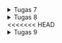 <details>
<summary>Tugas 7</summary>

<h1>1. Apa perbedaan utama antara stateless dan stateful widget dalam konteks pengembangan aplikasi Flutter?</h1>
StatelessWidget dan StatefulWidget memiliki perbedaan utama dalam hal manajemen state atau kondisi dari widget tersebut:

a. Stateless Widget: 
- Stateless widget merupakan widget yang statis.
- Widget yang dibuat tidak dapat berubah sepanjang waktu.
- Konfigurasi yang dimuat didalamnya telah diinisiasi di awal.
- Stateless widget digunakan ketika menampilkan data yang tidak perlu adanya perubahan nilai.

b. Stateful Widget: 
- Stateful widget merupakan widget yang dinamis.
- Widget yang dibuat dapat diperbaharui kapanpun.
- Stateful widget dapat mengubah atau mengupdate tampilan, menambah widget lainnya, mengubah nilai variabel, icon, warna, dan lain-lain.

<h1>2. Sebutkan seluruh widget yang kamu gunakan untuk menyelesaikan tugas ini dan jelaskan fungsinya masing-masing.</h1>
Berikut adalah widget-widget yang saya gunakan:

- MyApp: Widget root dari aplikasi Flutter yang mengembalikan sebuah MaterialApp yang menyediakan fitur-fitur dasar dari Material Design, seperti tema, navigasi, dan gesture.
- MyHomePage: Widget halaman utama dari aplikasi yang mengembalikan sebuah Scaffold yang menyediakan struktur layout dasar untuk aplikasi, seperti app bar, body, dan floating action button.
- SingleChildScrollView: Widget yang menyediakan kemampuan untuk melakukan scroll pada konten yang melebihi ukuran layar.
- Column: Widget yang menampilkan widget-widget lainnya secara vertikal. Widget ini digunakan untuk menampilkan judul dan grid layout.
- Padding: Widget yang memberikan jarak antara widget dengan widget lainnya. Widget ini digunakan untuk memberikan jarak antara tepi layar dengan konten dan antara judul dengan grid layout.
- Text: Widget yang menampilkan teks dengan atribut seperti alignment, style, dan font. Widget ini digunakan untuk menampilkan judul.
- GridView.count: Widget yang menampilkan widget-widget lainnya dalam bentuk grid dengan jumlah kolom yang ditentukan. Widget ini digunakan untuk menampilkan tiga tombol sederhana dengan ikon dan teks.
- ShopCard: Widget yang menampilkan sebuah Material dengan InkWell dan Container. Widget ini digunakan untuk menampilkan setiap item pada grid layout dengan warna, ikon, dan teks yang sesuai.
- Material: Widget yang memberikan efek visual Material Design pada widget lainnya, seperti elevasi, warna, dan bentuk. Widget ini digunakan untuk memberikan warna pada setiap item pada grid layout.
- InkWell: Widget yang memberikan efek visual dan gesture pada widget lainnya, seperti splash dan highlight untuk memberikan respons ketika setiap item pada grid layout ditekan.
- Container: Widget yang menyediakan berbagai kemampuan untuk mengatur widget lainnya, seperti padding, alignment, dan decoration. Widget ini digunakan untuk menampilkan ikon dan teks pada setiap item pada grid layout.
- Center: Widget yang menempatkan widget lainnya di tengah-tengah. Widget ini digunakan untuk menempatkan Column yang berisi ikon dan teks pada setiap item pada grid layout.
- Icon: Widget yang menampilkan ikon dengan berbagai atribut, seperti warna, ukuran, dan jenis. Widget ini digunakan untuk menampilkan ikon pada setiap item pada grid layout.

<h1>3. Jelaskan bagaimana cara kamu mengimplementasikan checklist di atas secara step-by-step (bukan hanya sekadar mengikuti tutorial)</h1>

- Membuat direktori traveliomob untuk menyimpan proyek flutter yang akan saya buat. Setelah itu mengenerate proyek flutter baru dengan nama traveliomob dengan command flutter create traveliomob

- Membuat file baru bernama menu.dart pada traveliomob/lib dan melakukan import package import 'package:flutter/material.dart';

- Dari file main.dart, pindahkan class MyHomePage dan class _MyHomePageState ke file menu.dart. Lalu pada file menu.dart saya melakukan import import 'package:traveliomob/menu.dart';

- Setelah itu pada menu.dart saya mengubah sifat widget halaman dari stateful menjadi stateless dan menambahkan widget-widget seperti teks dan card sebagai berikut:
```dart
import 'package:flutter/material.dart';

class MyHomePage extends StatelessWidget {
    MyHomePage({Key? key}) : super(key: key);

    final List<ShopItem> items = [
        ShopItem("Lihat Item", Icons.checklist, Colors.cyan),
        ShopItem("Tambah Item", Icons.add_shopping_cart, Colors.blueGrey),
        ShopItem("Logout", Icons.logout, Colors.cyan),
    ];

    @override
    Widget build(BuildContext context) {
        return Scaffold(
          appBar: AppBar(
            title: const Text(
              'Traveliomob',
            ),
          ),
          body: SingleChildScrollView(
            // Widget wrapper yang dapat discroll
            child: Padding(
              padding: const EdgeInsets.all(10.0), // Set padding dari halaman
              child: Column(
                // Widget untuk menampilkan children secara vertikal
                children: <Widget>[
                  const Padding(
                    padding: EdgeInsets.only(top: 10.0, bottom: 10.0),
                    // Widget Text untuk menampilkan tulisan dengan alignment center dan style yang sesuai
                    child: Text(
                      'Traveliomob', // Text yang menandakan toko
                      textAlign: TextAlign.center,
                      style: TextStyle(
                        fontSize: 30,
                        fontWeight: FontWeight.bold,
                      ),
                    ),
                  ),
                  // Grid layout
                  GridView.count(
                    // Container pada card kita.
                    primary: true,
                    padding: const EdgeInsets.all(20),
                    crossAxisSpacing: 10,
                    mainAxisSpacing: 10,
                    crossAxisCount: 3,
                    shrinkWrap: true,
                    children: items.map((ShopItem item) {
                      // Iterasi untuk setiap item
                      return ShopCard(item);
                    }).toList(),
                  ),
                ],
              ),
            ),
          ),
        );
    }
}

class ShopItem {
  final String name;
  final IconData icon;
  final Color color;
  ShopItem(this.name, this.icon, this.color);
}

class ShopCard extends StatelessWidget {
  final ShopItem item;

  const ShopCard(this.item, {super.key}); // Constructor

  @override
  Widget build(BuildContext context) {
    return Material(
      color: item.color,
      child: InkWell(
        // Area responsive terhadap sentuhan
        onTap: () {
          // Memunculkan SnackBar ketika diklik
          ScaffoldMessenger.of(context)
            ..hideCurrentSnackBar()
            ..showSnackBar(SnackBar(
                content: Text("Kamu telah menekan tombol ${item.name}!")));
        },
        child: Container(
          // Container untuk menyimpan Icon dan Text
          padding: const EdgeInsets.all(8),
          child: Center(
            child: Column(
              mainAxisAlignment: MainAxisAlignment.center,
              children: [
                Icon(
                  item.icon,
                  color: Colors.white,
                  size: 30.0,
                ),
                const Padding(padding: EdgeInsets.all(3)),
                Text(
                  item.name,
                  textAlign: TextAlign.center,
                  style: const TextStyle(color: Colors.white),
                ),
              ],
            ),
          ),
        ),
      ),
    );
  }
}
```

<h1>BONUS</h1>
Implementasi warna untuk tiap tombol

[![message-Image-1699409851069.jpg](https://i.ibb.co/hDbP8Zk/message-Image-1699409851069.jpg)](https://ibb.co/MMrYNGb)

</details>

<details>
<summary>Tugas 8</summary>
<h1>1. Jelaskan perbedaan antara Navigator.push() dan Navigator.pushReplacement(), disertai dengan contoh mengenai penggunaan kedua metode tersebut yang tepat!</h1>

Navigator.push() dan Navigator.pushReplacement() adalah  metode dalam Flutter untuk navigasi antar halaman (route) di aplikasi. Perbedaannya adalah:

- Navigator.push(): untuk menavigasi ke halaman baru tanpa menggantikan halaman saat ini di tumpukan navigasi. Ketika pengguna menekan tombol kembali, aplikasi akan kembali ke halaman sebelumnya. Navigator.push() berfungsi ketika ingin menunjukkan halaman tambahan. 

- Navigator.pushReplacement(): untuk menavigasi ke halaman baru dan menggantikan halaman saat ini. Jadi, halaman saat ini akan dihapus dari tumpukan navigasi. Ketika pengguna menekan tombol kembali, aplikasi tidak akan kembali ke halaman sebelumnya, tetapi ke halaman sebelum halaman tersebut. 

Misalnya, kalau memiliki tiga halaman (X, Y, dan Z). Kita ada di halaman X dan menggunakan Navigator.push() untuk menuju halaman Y, lalu dengan Navigator.pushReplacement() menuju Z. Kalau tekan tombol kembali, kita akan kembali ke halaman X, bukan halaman Y, karena halaman Y telah digantikan oleh halaman Z.

<h1>2. Jelaskan masing-masing layout widget pada Flutter dan konteks penggunaannya masing-masing!</h1>

Flutter menyediakan berbagai widget layout untuk mengatur tata letak interface pengguna. Contohnya:

- Container: menggabungkan penempatan dan widget lain dalam satu kotak.
- Row dan Column: menyusun widget atau komponen-komponen UI, baik secara horizontal (Row) maupun vertikal (Column).
- ListView: Widget scrolling yang paling umum digunakan. Menampilkan elemen yang dapat di-scroll.
- Stack: menumpuk beberapa elemen satu sama lain.
- GridView: mengimplementasikan komponen daftar grid. 
- Padding: Widget yang memberikan padding pada elemennya.
- Expanded: Widget yang memperluas elemen Row, Column, atau Flex.

<h1>3. Sebutkan apa saja elemen input pada form yang kamu pakai pada tugas kali ini dan jelaskan mengapa kamu menggunakan elemen input tersebut!</h1>

Ada dua elemen input pada form, yaitu:

- TextFormField: untuk input teks. Elemen ini digunakan untuk memasukkan "Nama Produk" dan "Amount". TextFormField di sini dilengkapi dengan validator untuk memastikan bahwa field tidak boleh kosong dan untuk field "Amount", nilai yang dimasukkan harus angka. TextFormField digunakan karena aplikasi membutuhkan input berupa teks dari pengguna

- ElevatedButton: sebagai tombol submit. Ketika tombol ini ditekan, maka akan memeriksa apakah semua field telah diisi dengan benar melalui _formKey.currentState!.validate(). Jika validasi berhasil, maka akan menampilkan dialog bahwa produk berhasil tersimpan. ElevatedButton digunakan untuk melakukan aksi (dalam hal ini, validasi dan penyimpanan data) ketika ditekan.

<h1>4. Bagaimana penerapan clean architecture pada aplikasi Flutter?</h1>

Clean Architecture pada aplikasi Flutter adalah pola arsitektur yang membantu dalam menyusun kode yang terstruktur. Berikut langkah untuk menerapkannya:

- Membuat lapisan domain sebagai inti dari aplikasi yang berisi logika bisnis dan model data.
- Menerapkan lapisan aplikasi yang mengimplementasikan kasus penggunaan aplikasi dan menjembatani lapisan infrastruktur dan presentasi.
- Mengatur lapisan infrastruktur yang berurusan dengan interaksi dengan dunia luar termasuk database, server web, interface pengguna.
- Membuat lapisan presentasi yang berisi kode yang merender interface pengguna di mana permintaan dibuat dan respons dikembalikan.

<h1>5. Jelaskan bagaimana cara kamu mengimplementasikan checklist di atas secara step-by-step! (bukan hanya sekadar mengikuti tutorial)</h1>

a. Menambah drawer menu dengan membuat berkas baru bernama left_drawer.dart dalam direktori widgets, lalu tambahkan kode untuk membuat drawer menu dengan navigasi ke halaman-halaman tertentu, seperti MyHomePage dan ShopFormPage.

```dart
//Implement this library.
import 'package:flutter/material.dart';
import 'package:traveliomob/screens/menu.dart';

//Impor halaman ShopFormPage jika sudah dibuat
import 'package:traveliomob/screens/shoplist_form.dart';

class LeftDrawer extends StatelessWidget {
  const LeftDrawer({super.key});

  @override
  Widget build(BuildContext context) {
    return Drawer(
      child: ListView(
        children: [
          const DrawerHeader(
            //Bagian drawer header
            decoration: BoxDecoration(
              color: Colors.indigo,
            ),
            child: Column(
              children: [
                Text(
                  'Travelio Mobile',
                  textAlign: TextAlign.center,
                  style: TextStyle(
                    fontSize: 30,
                    fontWeight: FontWeight.bold,
                    color: Colors.white,
                  ),
                ),
                Padding(padding: EdgeInsets.all(10)),
                Text("Catat seluruh keperluan belanjamu di sini!",
                    //Tambahkan gaya teks dengan center alignment, font ukuran 15, warna putih, dan weight biasa
                    textAlign: TextAlign.center,
                    style: TextStyle(
                      fontSize: 15,
                      color: Colors.white,
                      fontWeight: FontWeight.normal,
                    ),
                ),
              ],
            ),
          ),
          //Bagian routing
          ListTile(
            leading: const Icon(Icons.home_outlined),
            title: const Text('Halaman Utama'),
            // Bagian redirection ke MyHomePage
            onTap: () {
              Navigator.pushReplacement(
                  context,
                  MaterialPageRoute(
                    builder: (context) => MyHomePage(),
                  ));
            },
          ),
          ListTile(
            leading: const Icon(Icons.add_shopping_cart),
            title: const Text('Tambah Produk'),
            // Bagian redirection ke ShopFormPage
            onTap: () {
              /*
              Buatlah routing ke ShopFormPage di sini,
              setelah halaman ShopFormPage sudah dibuat.
              */
              Navigator.pushReplacement(
                context,
                MaterialPageRoute(
                  builder: (context) => ShopFormPage(),
                )
              );
            },
          ),
        ],
      ),
    );
  }
}
```

b. Menambah Form dan Elemen Input dengan membuat berkas baru bernama shoplist_form.dart, lalu tambahkan variabel _formKey sebagai GlobalKey untuk mengelola state form, implementasikan TextFormField untuk menerima input nama produk, jumlah, dan deskripsi. Lalu gunakan Padding dan Column untuk mengatur tata letak elemen.

```dart
import 'package:flutter/material.dart';
// Impor drawer yang sudah dibuat sebelumnya
import 'package:traveliomob/widgets/left_drawer.dart';

class ShopFormPage extends StatefulWidget {
  const ShopFormPage({super.key});

  @override
  State<ShopFormPage> createState() => _ShopFormPageState();
}

class _ShopFormPageState extends State<ShopFormPage> {
  final _formKey = GlobalKey<FormState>();
  String _name = "";
  int _price = 0;
  String _description = "";

  @override
  Widget build(BuildContext context) {
    return Scaffold(
      appBar: AppBar(
        title: const Center(
          child: Text(
            'Form Tambah Produk',
          ),
        ),
        backgroundColor: Colors.indigo,
        foregroundColor: Colors.white,
      ),
      //Tambahkan drawer yang sudah dibuat di sini
      drawer: const LeftDrawer(),
      body: Form(
        key: _formKey,
        child: SingleChildScrollView(
          child: Column(
            crossAxisAlignment: CrossAxisAlignment.start,
            children: [
              Padding(
                padding: const EdgeInsets.all(8.0),
                child: TextFormField(
                  decoration: InputDecoration(
                    hintText: "Nama Produk",
                    labelText: "Nama Produk",
                    border: OutlineInputBorder(
                      borderRadius: BorderRadius.circular(5.0),
                    ),
                  ),
                  onChanged: (String? value) {
                    setState(() {
                      _name = value!;
                    });
                  },
                  validator: (String? value) {
                    if (value == null || value.isEmpty) {
                      return "Nama tidak boleh kosong!";
                    }
                    return null;
                  },
                ),
              ),
              Padding(
                padding: const EdgeInsets.all(8.0),
                child: TextFormField(
                  decoration: InputDecoration(
                    hintText: "Harga",
                    labelText: "Harga",
                    border: OutlineInputBorder(
                      borderRadius: BorderRadius.circular(5.0),
                    ),
                  ),
                  // OK TODO: Tambahkan variabel yang sesuai
                  onChanged: (String? value) {
                    setState(() {
                      _price = int.parse(value!);
                    });
                  },
                  validator: (String? value) {
                    if (value == null || value.isEmpty) {
                      return "Harga tidak boleh kosong!";
                    }
                    if (int.tryParse(value) == null) {
                      return "Harga harus berupa angka!";
                    }
                    return null;
                  },
                ),
              ),
              Padding(
                padding: const EdgeInsets.all(8.0),
                child: TextFormField(
                  decoration: InputDecoration(
                    hintText: "Deskripsi",
                    labelText: "Deskripsi",
                    border: OutlineInputBorder(
                      borderRadius: BorderRadius.circular(5.0),
                    ),
                  ),
                  onChanged: (String? value) {
                    setState(() {
                      // OK TODO: Tambahkan variabel yang sesuai
                      _description = value!;
                    });
                  },
                  validator: (String? value) {
                    if (value == null || value.isEmpty) {
                      return "Deskripsi tidak boleh kosong!";
                    }
                    return null;
                  },
                ),
              ),
              Align(
                alignment: Alignment.bottomCenter,
                child: Padding(
                  padding: const EdgeInsets.all(8.0),
                  child: ElevatedButton(
                    style: ButtonStyle(
                      backgroundColor:
                          MaterialStateProperty.all(Colors.indigo),
                    ),
                    onPressed: () {
                      if (_formKey.currentState!.validate()) {
                        showDialog(
                          context: context,
                          builder: (context) {
                            return AlertDialog(
                              title: const Text('Produk berhasil tersimpan'),
                              content: SingleChildScrollView(
                                child: Column(
                                  crossAxisAlignment:
                                      CrossAxisAlignment.start,
                                  children: [
                                    Text('Nama: $_name'),
                                    // OK TODO: Munculkan value-value lainnya
                                    Text('Harga: $_price'),
                                    Text('Deskripsi: $_description'),
                                  ],
                                ),
                              ),
                              actions: [
                                TextButton(
                                  child: const Text('OK'),
                                  onPressed: () {
                                    Navigator.pop(context);
                                  },
                                ),
                              ],
                            );
                          },
                        );
                        _formKey.currentState!.reset();
                      }

                    },
                    child: const Text(
                      "Save",
                      style: TextStyle(color: Colors.white),
                    ),
                  ),
                ),
              ),
            ]
          ),  
        ),
      ),
    );
  }
}
```

c. Memunculkan data dengan showDialog() untuk menampilkan AlertDialog ketika tombol "Save" ditekan.

```dart
 if (_formKey.currentState!.validate()) {
                        showDialog(
                          context: context,
                          builder: (context) {
                            return AlertDialog(
                              title: const Text('Produk berhasil tersimpan'),
                              content: SingleChildScrollView(
                                child: Column(
                                  crossAxisAlignment:
                                      CrossAxisAlignment.start,
                                  children: [
                                    Text('Nama: $_name'),
                                    
                                    Text('Harga: $_price'),
                                    Text('Deskripsi: $_description'),
                                  ],
                                ),
                              ),
                              actions: [
                                TextButton(
                                  child: const Text('OK'),
                                  onPressed: () {
                                    Navigator.pop(context);
                                  },
                                ),
                              ],
                            );
                          },
                        );
                        _formKey.currentState!.reset();
                      }
```

d. Menambah fitur navigasi (Navigator.push()) pada widget ShopItem di berkas menu.dart. Sesuaikan navigasi ke halaman ShopFormPage.

```dart
class ShopCard extends StatelessWidget {
  final ShopItem item;

  const ShopCard(this.item, {super.key}); // Constructor

  @override
  Widget build(BuildContext context) {
    return Material(
      color: item.color,
      child: InkWell(
        // Area responsive terhadap sentuhan
        onTap: () {
          // Memunculkan SnackBar ketika diklik
          ScaffoldMessenger.of(context)
            ..hideCurrentSnackBar()
            ..showSnackBar(SnackBar(
                content: Text("Kamu telah menekan tombol ${item.name}!")));

          // Navigate ke route yang sesuai (tergantung jenis tombol)
          if (item.name == "Tambah Item") {
            //Gunakan Navigator.push untuk melakukan navigasi ke MaterialPageRoute yang mencakup ShopFormPage.
            Navigator.push(
              context,
              MaterialPageRoute(builder: (context) => ShopFormPage()),
            );
          }
        },
        child: Container(
          // Container untuk menyimpan Icon dan Text
          padding: const EdgeInsets.all(8),
          child: Center(
            child: Column(
              mainAxisAlignment: MainAxisAlignment.center,
              children: [
                Icon(
                  item.icon,
                  color: Colors.white,
                  size: 30.0,
                ),
                const Padding(padding: EdgeInsets.all(3)),
                Text(
                  item.name,
                  textAlign: TextAlign.center,
                  style: const TextStyle(color: Colors.white),
                ),
              ],
            ),
          ),
        ),
      ),
    );
  }
}
```
</details>
<<<<<<< HEAD


<details>
<summary>Tugas 9</summary>

<h1>1. Apakah bisa kita melakukan pengambilan data JSON tanpa membuat model terlebih dahulu? Jika iya, apakah hal tersebut lebih baik daripada membuat model sebelum melakukan pengambilan data JSON?</h1>

Ya, kita bisa melakukan pengambilan data JSON tanpa membuat model terlebih dahulu dengan langsung memparsing data JSON ke dalam struktur data (dictionary atau array) tergantung struktur data JSONnya. Namun, membuat model terlebih dahulu akan memudahkan kita dalam membaca dan mengidentifikasi bug karena model dapat memberikan struktur yang jelas pada data JSON, sehingga memudahkan kita dalam memahami data tersebut. Selain itu, model juga dapat membantu kita dalam melakukan validasi data JSON, sehingga meminimalkan kemungkinan terjadinya kesalahan saat melakukan pengambilan data

<h1>2. Jelaskan fungsi dari CookieRequest dan jelaskan mengapa instance CookieRequest perlu untuk dibagikan ke semua komponen di aplikasi Flutter.</h1>

CookieRequest digunakan untuk mengelola cookies dalam aplikasi Flutter. CookieRequest berfungsi untuk menyimpan dan mengambil cookies yang digunakan saat berinteraksi dengan server web. Instance CookieRequest perlu dibagikan ke semua komponen di aplikasi Flutter karena cookies sering digunakan untuk otentikasi pengguna, pelacakan session, dan menyimpan preferensi pengguna. Dengan membagikan instance yang sama, kita memastikan bahwa semua komponen aplikasi memiliki akses ke informasi yang sama dan konsisten.

<h1>3. Jelaskan mekanisme pengambilan data dari JSON hingga dapat ditampilkan pada Flutter.</h1>

Mekanisme pengambilan data dari JSON hingga dapat ditampilkan pada Flutter:

- Ambil data JSON, biasanya dari API web menggunakan HTTP GET atau POST.
- Data JSON yang diterima kemudian diuraikan/diparsing menjadi struktur data yang dapat digunakan oleh Flutter (biasanya dilakukan dengan menggunakan fungsi jsonDecode() dari paket dart:convert).
- Struktur data ini kemudian digunakan untuk membangun widget Flutter, seperti ListView atau Card yang ditampilkan ke pengguna.

<h1>4. Jelaskan mekanisme autentikasi dari input data akun pada Flutter ke Django hingga selesainya proses autentikasi oleh Django dan tampilnya menu pada Flutter.</h1>

Mekanisme autentikasi dari input data akun pada Flutter ke Django:

- Pengguna memasukkan data akun melalui form di aplikasi Flutter.
- Data ini dikirim ke server Django, biasanya melalui HTTP POST.
- Django memverifikasi data ini dengan data yang ada di database. Kalau datanya cocok, Django akan mengirimkan balasan yang mengkonfirmasi bahwa autentikasi berhasil.
- Aplikasi Flutter menerima balasan ini. Kalau autentikasi berhasil, menu ditampilkan kepada pengguna. Kalau autentikasi gagal, pesan kesalahan ditampilkan.

<h1>5. Sebutkan seluruh widget yang kamu pakai pada tugas ini dan jelaskan fungsinya masing-masing.</h1>

- Column: Widget untuk menampilkan anak-anaknya dalam tata letak vertikal.
- Text: Widget untuk menampilkan teks.
- SizedBox: Widget untuk memberikan ruang kosong dengan ukuran tertentu.
- FloatingActionButton: Sebuah tombol floating action yang biasanya ditempatkan di atas konten.
- Icon: Widget untuk menampilkan ikon.
- LeftDrawer: Widget untuk menampilkan drawer di sebelah kiri.
- FutureBuilder: Widget untuk membuat widget berdasarkan hasil Future.
- Center: Widget untuk memusatkan widget anaknya.
- CircularProgressIndicator: Widget untuk menampilkan indikator progres yang berputar.
- ListView.builder: Widget untuk membuat daftar yang dapat digulir.
- Scaffold: Widget utama yang biasanya digunakan sebagai kerangka dasar tata letak material design.
- AppBar: Widget yang biasanya digunakan sebagai bagian atas Scaffold yang berisi judul dan beberapa tindakan.
- Padding: Widget untuk memberikan padding ke widget anaknya.
- GestureDetector: Widget untuk mendeteksi gestur seperti ketukan, gesekan, dan lainnya.
- MaterialApp: Widget yang menyediakan fitur-fitur dasar dari Material Design (tema, navigasi, dan gesture).
- Container: Widget yang menyediakan kotak untuk menampung widget lainnya dengan berbagai atribut, seperti padding, margin, alignment, dan decoration.
- MaterialPageRoute: Widget yang menyediakan transisi material design antara halaman.
- Navigator: Widget yang menyediakan mekanisme untuk mengelola tumpukan widget yang dapat dinavigasi, seperti halaman atau layar.
- ListTile: Widget yang menyediakan sebuah item yang dapat diklik pada daftar, biasanya digunakan untuk menampilkan ikon, teks, dan tindakan.
- DrawerHeader: Widget yang menyediakan sebuah header untuk drawer, biasanya digunakan untuk menampilkan informasi atau gambar.
- Drawer: Widget yang menyediakan sebuah panel yang dapat ditarik dari tepi layar, biasanya digunakan untuk menampilkan menu navigasi.
- MyApp: Widget yang merupakan subclass dari StatelessWidget. Widget ini merupakan widget utama yang digunakan untuk menjalankan aplikasi Flutter.
- StatelessWidget: Widget superclass dari MyApp. Widget ini merupakan widget yang tidak memiliki state atau kondisi yang berubah-ubah.
- Provider: Widget untuk menyediakan sebuah objek yang dapat diakses oleh widget-widget lainnya melalui context. Widget ini digunakan untuk menyediakan objek CookieRequest yang digunakan untuk melakukan request ke server menggunakan cookie.
- MaterialApp: Widget yang menyediakan fitur-fitur dasar dari Material Design, seperti tema, navigasi, dan gesture. Widget ini digunakan untuk menentukan judul, tema, dan halaman utama aplikasi.
- ThemeData: Widget untuk menentukan tema aplikasi, seperti warna, font, dan ikon. Widget ini digunakan untuk menentukan skema warna dan versi Material Design yang digunakan.
- LoginPage: Widget untuk menampilkan halaman login aplikasi. Widget ini merupakan subclass dari StatefulWidget yang memiliki state atau kondisi yang berubah-ubah.

<h1>6. Jelaskan bagaimana cara kamu mengimplementasikan checklist di atas secara step-by-step! (bukan hanya sekadar mengikuti tutorial).</h1>
a. Integrasi Autentikasi Django-Flutter

- Django Setup:

Langkah 1. Membuat django-app bernama "authentication" pada proyek Django. Lalu menambahkan "authentication" ke INSTALLED_APPS di settings.py. Lalu, saya juga menjalankan perintah pip install django-cors-headers untuk menginstal library yang dibutuhkan. Kemudian, saya menambahkan authentication dan corsheaders ke INSTALLED_APPS pada main project settings.py aplikasi Django. Saya juga menambahkan corsheaders.middleware.CorsMiddleware pada main project settings.py aplikasi Django.

Langkah 2. Membuat fungsi login di authentication/views.py

```python
from django.shortcuts import render
from django.contrib.auth import authenticate, login as auth_login
from django.http import JsonResponse
from django.views.decorators.csrf import csrf_exempt
from django.contrib.auth import logout as auth_logout

@csrf_exempt
def login(request):
    username = request.POST['username']
    password = request.POST['password']
    user = authenticate(username=username, password=password)
    if user is not None:
        if user.is_active:
            auth_login(request, user)
            # Status login sukses.
            return JsonResponse({
                "username": user.username,
                "status": True,
                "message": "Login sukses!"
                # Tambahkan data lainnya jika ingin mengirim data ke Flutter.
            }, status=200)
        else:
            return JsonResponse({
                "status": False,
                "message": "Login gagal, akun dinonaktifkan."
            }, status=401)

    else:
        return JsonResponse({
            "status": False,
            "message": "Login gagal, periksa kembali email atau kata sandi."
        }, status=401)
```

Lalu membuat file urls.py di authentication dan menambahkan:

```python
from django.urls import path
from authentication.views import login

app_name = 'authentication'

urlpatterns = [
    path('login/', login, name='login'),
]
```

Langkah 3. Flutter Setup: Menginstall package Flutter yang disediakan oleh tim asisten dosen. Lalu memodifikasi root widget untuk menyediakan CookieRequest ke semua child widgets dengan menggunakan Provider di main.dart.

```dart
class MyApp extends StatelessWidget {
  const MyApp({Key? key}) : super(key: key);

  @override
  Widget build(BuildContext context) {
    // Creating a provider for CookieRequest
    return Provider(
      create: (_) {
        // Creating an instance of CookieRequest
        CookieRequest request = CookieRequest();
        return request;
      },
      // Defining the root MaterialApp
      child: MaterialApp(
        title: 'Flutter App',
        // Setting the theme
        theme: ThemeData(
          colorScheme: ColorScheme.fromSeed(seedColor: Colors.indigo),
          useMaterial3: true,
        ),
        // Setting the initial route to the LoginPage
        home: const LoginPage(),
      ),
    );
  }
}
```

Langkah 4. Membuat file login.dart di folder screens dan isi dengan kode untuk halaman login.

```dart
import 'package:traveliomob/screens/menu.dart';
import 'package:flutter/material.dart';
import 'package:pbp_django_auth/pbp_django_auth.dart';
import 'package:provider/provider.dart';

// Main function to run the application
void main() {
  runApp(const LoginApp());
}

// Main application widget
class LoginApp extends StatelessWidget {
  const LoginApp({super.key});

  @override
  Widget build(BuildContext context) {
    // Building the MaterialApp with the specified theme and initial route
    return MaterialApp(
      title: 'Login',
      theme: ThemeData(
        primarySwatch: Colors.blue,
      ),
      home: const LoginPage(),
    );
  }
}

// LoginPage widget, which is a StatefulWidget
class LoginPage extends StatefulWidget {
  const LoginPage({super.key});

  @override
  _LoginPageState createState() => _LoginPageState();
}

// State class for the LoginPage widget
class _LoginPageState extends State<LoginPage> {
  // Controllers for handling user input in text fields
  final TextEditingController _usernameController = TextEditingController();
  final TextEditingController _passwordController = TextEditingController();

  @override
  Widget build(BuildContext context) {
    // Accessing the CookieRequest provider
    final request = context.watch<CookieRequest>();

    // Building the main scaffold with app bar and body
    return Scaffold(
      appBar: AppBar(
        title: const Text('Login'),
        backgroundColor: Colors.lightBlue,
        foregroundColor: Colors.white,
      ),
      body: Container(
        padding: const EdgeInsets.all(16.0),
        // Column layout for organizing widgets vertically
        child: Column(
          mainAxisAlignment: MainAxisAlignment.center,
          children: [
            // Text field for entering the username
            TextField(
              controller: _usernameController,
              decoration: const InputDecoration(
                labelText: 'Username',
              ),
            ),
            const SizedBox(height: 12.0),
            // Text field for entering the password (obscured for security)
            TextField(
              controller: _passwordController,
              decoration: const InputDecoration(
                labelText: 'Password',
              ),
              obscureText: true,
            ),
            const SizedBox(height: 24.0),
            // Elevated button for initiating the login process
            ElevatedButton(
              onPressed: () async {
                // Extracting username and password from text fields
                String username = _usernameController.text;
                String password = _passwordController.text;

                // Sending login request to Django backend
                final response =
                    await request.login("http://127.0.0.1:8001/auth/login/", {
                  'username': username,
                  'password': password,
                });

                // Handling the response based on login success or failure
                if (request.loggedIn) {
                  String message = response['message'];
                  String uname = response['username'];
                  // Navigating to the home page on successful login
                  Navigator.pushReplacement(
                    context,
                    MaterialPageRoute(builder: (context) => MyHomePage()),
                  );
                  // Showing a snackbar with a welcome message
                  ScaffoldMessenger.of(context)
                    ..hideCurrentSnackBar()
                    ..showSnackBar(
                        SnackBar(content: Text("$message Welcome, $uname.")));
                } else {
                  // Showing an alert dialog on login failure
                  showDialog(
                    context: context,
                    builder: (context) => AlertDialog(
                      title: const Text('Login Failed'),
                      content: Text(response['message']),
                      actions: [
                        TextButton(
                          child: const Text('OK'),
                          onPressed: () {
                            Navigator.pop(context);
                          },
                        ),
                      ],
                    ),
                  );
                }
              },
              child: const Text('Login'),
            ),
          ],
        ),
      ),
    );
  }
}
```

Langkah 5. Pembuatan Model Kustom
Dalam membuat model yang menyesuaikan dengan data JSON, saya menggunakan website Quicktype. Pertama, saya mengubah setup name menjadi Item, source type menjadi JSON, dan language menjadi Dart pada website Quickype. Kemudian, saya membuka endpoint JSON yang sudah saya buat sebelumnya, lalu copy data JSON dan paste ke dalam textbox yang tersedia pada Quicktype. Selanjutnya, saya pilih Copy Code dan paste di file baru yang saya buat pada folder lib/models dengan nama product.dart

Langkah 6. Membuat halaman yang berisi daftar semua item.
Pertama, menjalankan flutter pub add http pada terminal proyek Flutter untuk menambahkan package http. Kemudian, pada file android/app/src/main/AndroidManifest.xml, saya menambahkan kode <uses-permission android:name="android.permission.INTERNET" /> di bawah </application> untuk memperbolehkan akses Internet pada aplikasi Flutter yang sedang dibuat. Lalu, saya melakukan Fetch Data dari Django dengan membuat file baru pada folder lib/screens dengan nama list_product.dart. Kemudian, isi file tersebut dengan kode berikut.

```dart
import 'package:flutter/material.dart';
import 'package:http/http.dart' as http;
import 'dart:convert';
import 'package:traveliomob/models/product.dart';
import 'package:traveliomob/screens/detail_product.dart';
import 'package:traveliomob/widgets/left_drawer.dart';

class ProductPage extends StatefulWidget {
  const ProductPage({Key? key}) : super(key: key);

  @override
  _ProductPageState createState() => _ProductPageState();
}

class _ProductPageState extends State<ProductPage> {
  // Function to fetch product data from the server
  Future<List<Product>> fetchProduct() async {
    var url = Uri.parse('http://127.0.0.1:8001/create-flutter/');
    var response = await http.get(
      url,
      headers: {"Content-Type": "application/json"},
    );

    var data = jsonDecode(utf8.decode(response.bodyBytes));

    List<Product> listItem = [];
    for (var d in data) {
      if (d != null) {
        listItem.add(Product.fromJson(d));
      }
    }
    return listItem;
  }

  @override
  Widget build(BuildContext context) {
    // Building the scaffold for the product page
    return Scaffold(
      appBar: AppBar(
        title: const Text('Items'),
        backgroundColor: Colors.pink,
        foregroundColor: Colors.white,
      ),
      // Adding a left drawer to the scaffold
      drawer: const LeftDrawer(),
      body: FutureBuilder(
        // Using FutureBuilder to handle asynchronous data fetching
        future: fetchProduct(),
        builder: (context, AsyncSnapshot snapshot) {
          if (snapshot.data == null) {
            // Displaying a loading indicator while data is being fetched
            return const Center(child: CircularProgressIndicator());
          } else {
            if (!snapshot.hasData) {
              // Displaying a message if no item data is available
              return const Column(
                children: [
                  Text(
                    "No item data.",
                    style: TextStyle(color: Color(0xff59A5D8), fontSize: 20),
                  ),
                  SizedBox(height: 8),
                ],
              );
            } else {
              // Building a ListView to display the fetched product items
              return ListView.builder(
                itemCount: snapshot.data!.length,
                itemBuilder: (_, index) => Column(
                  children: [
                    // GestureDetector to navigate to the detail page on tap
                    GestureDetector(
                      onTap: () {
                        Navigator.push(
                          context,
                          MaterialPageRoute(
                            builder: (context) => DetailProductPage(
                              product: snapshot.data![index],
                            ),
                          ),
                        );
                      },
                      child: Container(
                        margin: const EdgeInsets.symmetric(
                            horizontal: 16, vertical: 12),
                        padding: const EdgeInsets.all(20.0),
                        child: Column(
                          mainAxisAlignment: MainAxisAlignment.start,
                          crossAxisAlignment: CrossAxisAlignment.start,
                          children: [
                            // Displaying the product name with specified style
                            Text(
                              "${snapshot.data![index].fields.name}",
                              style: const TextStyle(
                                fontSize: 18.0,
                                fontWeight: FontWeight.bold,
                              ),
                            ),
                          ],
                        ),
                      ),
                    ),
                    // Adding a Divider after each item except for the last one
                    if (index < snapshot.data!.length - 1) const Divider(),
                  ],
                ),
              );
            }
          }
        },
      ),
    );
  }
}
```

Langkah 10. Membuat Halaman Detail Item di detail_product.dart

```dart
import 'package:flutter/material.dart';
import 'package:traveliomob/models/product.dart';

class DetailProductPage extends StatelessWidget {
  // The product being displayed on this page
  final Product product;

  // Constructor to initialize the DetailProductPage with a product
  const DetailProductPage({Key? key, required this.product}) : super(key: key);

  @override
  Widget build(BuildContext context) {
    return Scaffold(
      appBar: AppBar(
        // Setting the title of the app bar to the product name
        title: Text(product.fields.name),
        backgroundColor: Colors.pink,
        foregroundColor: Colors.white,
      ),
      body: Padding(
        padding: const EdgeInsets.all(16.0),
        child: Column(
          crossAxisAlignment: CrossAxisAlignment.start,
          children: <Widget>[
            // Displaying the product name with specified style
            Text(
              product.fields.name,
              style: const TextStyle(
                fontSize: 22,
                fontWeight: FontWeight.bold,
              ),
            ),
            const SizedBox(height: 20),
            // Displaying the product amount
            Text('Amount: ${product.fields.amount}'),
            const SizedBox(height: 20),
            // Displaying the product description
            Text('Description: ${product.fields.description}'),
          ],
        ),
      ),
      floatingActionButton: FloatingActionButton(
        // Navigating back when the FAB is pressed
        onPressed: () {
          Navigator.pop(context);
        },
        backgroundColor: Colors.pink,
        foregroundColor: Colors.white,
        // Adding an arrow back icon to the FAB
        child: const Icon(Icons.arrow_back),
      ),
    );
  }
}
```

</details>

